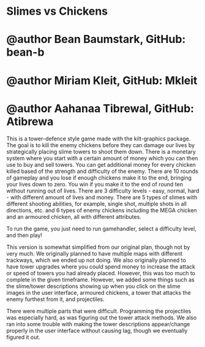 # Slimes vs Chickens

# @author Bean Baumstark, GitHub: bean-b
# @author Miriam Kleit, GitHub: Mkleit
# @author Aahanaa Tibrewal, GitHub: Atibrewa

This is a tower-defence style game made with the kilt-graphics package. The goal is to kill the enemy chickens before they can damage our lives by strategically placing slime towers to shoot them down.
There is a monetary system where you start with a certain amount of money which you can then use to buy and sell towers. You can get additional money for every chicken killed based of the strength and difficulty of the enemy. There are 10 rounds of gameplay and you lose if enough chickens make it to the end, bringing your lives down to zero. You win if you make it to the end of round ten without running out of lives. There are 3 difficulty levels - easy, normal, hard - with different amount of lives and money. There are 5 types of slimes with different shooting abilities, for example, single shot, multiple shots in all directions, etc. and 6 types of enemy chickens including the MEGA chicken and an armoured chicken, all with different attributes.

To run the game, you just need to run gamehandler, select a difficulty level, and then play!

This version is somewhat simplified from our original plan, though not by very much. We originally planned to have multiple maps with different trackways, which we ended up not doing. We also originally planned to have tower upgrades where you could spend money to increase the attack or speed of towers you had already placed. However, this was too much to complete in the given timeframe. However, we added some things such as the slime/tower descriptions showing up when you click on the slime images in the user interface, armoured chickens, a tower that attacks the enemy furthest from it, and projectiles.

There were multiple parts that were difficult. Programming the projectiles was especially hard, as was figuring out the tower attack methods. We also ran into some trouble with making the tower descriptions appear/change properly in the user interface without causing lag, though we eventually figured it out.


